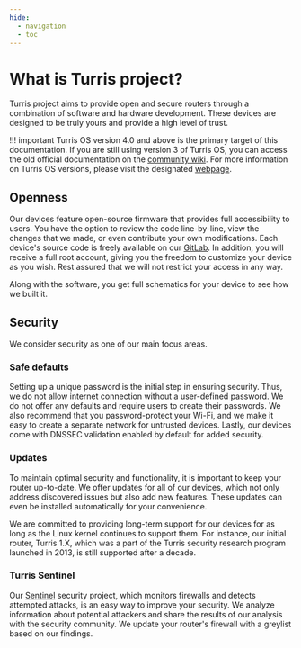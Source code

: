 ```yaml
---
hide:
  - navigation
  - toc
---
```


# What is Turris project?

Turris project aims to provide open and secure routers through a combination of
software and hardware development. These devices are designed to be truly yours
and provide a high level of trust.

!!! important
    Turris OS version 4.0 and above is the primary target of this documentation.
    If you are still using version 3 of Turris OS, you can access the old official
    documentation on the [community wiki](https://wiki.turris.cz/doc/en/howto/start).
    For more information on Turris OS versions, please visit the designated
    [webpage](https://docs.turris.cz/basics/tos-versions/).

## Openness

Our devices feature open-source firmware that provides full accessibility to users.
You have the option to review the code line-by-line, view the changes that we made,
or even contribute your own modifications. Each device's source code is freely
available on our [GitLab](https://gitlab.nic.cz/turris). In addition, you will
receive a full root account, giving you the freedom to customize your device as you
wish. Rest assured that we will not restrict your access in any way.

Along with the software, you get full schematics for your device to see how we
built it.

## Security

We consider security as one of our main focus areas.

### Safe defaults

Setting up a unique password is the initial step in ensuring security. Thus, we do
not allow internet connection without a user-defined password. We do not offer any
defaults and require users to create their passwords. We also recommend that you
password-protect your Wi-Fi, and we make it easy to create a separate network for
untrusted devices. Lastly, our devices come with DNSSEC validation enabled by
default for added security.

### Updates

To maintain optimal security and functionality, it is important to keep your router
up-to-date. We offer updates for all of our devices, which not only address
discovered issues but also add new features. These updates can even be installed
automatically for your convenience.

We are committed to providing long-term support for our devices for as long as the
Linux kernel continues to support them. For instance, our initial router, Turris 1.X,
which was a part of the Turris security research program launched in 2013, is still
supported after a decade.

### Turris Sentinel

Our [Sentinel](https://docs.turris.cz/basics/sentinel/intro/) security project,
which monitors firewalls and detects attempted attacks, is an easy way to improve
your security. We analyze information about potential attackers and share the
results of our analysis with the security community. We update your router's
firewall with a greylist based on our findings.
